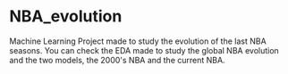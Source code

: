 # NBA_evolution
Machine Learning Project made to study the evolution of the last NBA seasons. You can check the EDA made to study the global NBA evolution and the two models, the 2000's NBA 
and the current NBA.
